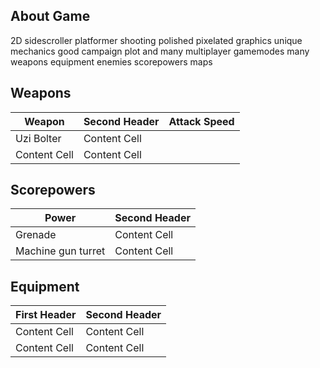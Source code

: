## About Game
2D sidescroller platformer shooting polished
pixelated graphics unique mechanics good campaign
plot and many multiplayer gamemodes many weapons
equipment enemies scorepowers maps

## Weapons

Weapon | Second Header | Attack Speed
------------- | ------------- | -------------
Uzi Bolter  | Content Cell | 
Content Cell  | Content Cell | 


## Scorepowers

Power  | Second Header
------------- | -------------
Grenade  | Content Cell
Machine gun turret | Content Cell

## Equipment

First Header  | Second Header
------------- | -------------
Content Cell  | Content Cell
Content Cell  | Content Cell
